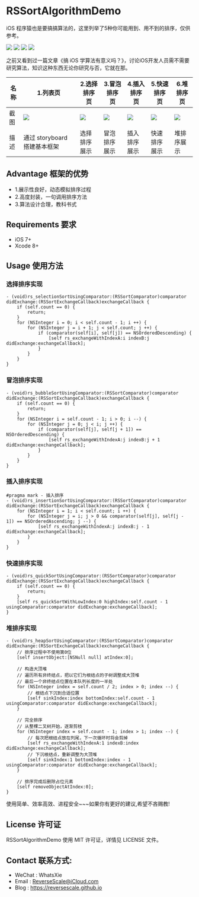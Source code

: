 # RSSortAlgorithmDemo
iOS 程序猿也是要搞搞算法的，这里列举了5种你可能用到、用不到的排序，仅供参考。

![](https://img.shields.io/badge/platform-iOS-red.svg) 
![](https://img.shields.io/badge/language-Objective--C-orange.svg) 
![](https://img.shields.io/badge/download-791K-brightgreen.svg)
![](https://img.shields.io/badge/license-MIT%20License-brightgreen.svg) 

之前又看到过一篇文章《搞 iOS 学算法有意义吗？》，讨论iOS开发人员需不需要研究算法，知识这种东西无论你研究与否，它就在那。

| 名称 |1.列表页 |2.选择排序页 |3.冒泡排序页 |4.插入排序页 |5.快速排序页 |6.堆排序页 |
| ------------- | ------------- | ------------- | ------------- | ------------- | ------------- | ------------- |
| 截图 | ![](http://og1yl0w9z.bkt.clouddn.com/17-8-1/80827278.jpg) | ![](http://og1yl0w9z.bkt.clouddn.com/17-8-1/94568013.jpg) | ![](http://og1yl0w9z.bkt.clouddn.com/17-8-1/88059359.jpg) |![](http://og1yl0w9z.bkt.clouddn.com/17-8-1/60153806.jpg) | ![](http://og1yl0w9z.bkt.clouddn.com/17-8-1/91402760.jpg) |![](http://og1yl0w9z.bkt.clouddn.com/17-8-1/96664830.jpg) |
| 描述 | 通过 storyboard 搭建基本框架 | 选择排序展示 | 冒泡排序展示 | 插入排序展示 | 快速排序展示 | 堆排序展示 |


## Advantage 框架的优势
* 1.展示性良好，动态模拟排序过程
* 2.高度封装，一句调用排序方法
* 3.算法设计合理，教科书式


## Requirements 要求
* iOS 7+
* Xcode 8+


## Usage 使用方法
### 选择排序实现
```
- (void)rs_selectionSortUsingComparator:(RSSortComparator)comparator didExchange:(RSSortExchangeCallback)exchangeCallback {
    if (self.count == 0) {
        return;
    }
    for (NSInteger i = 0; i < self.count - 1; i ++) {
        for (NSInteger j = i + 1; j < self.count; j ++) {
            if (comparator(self[i], self[j]) == NSOrderedDescending) {
                [self rs_exchangeWithIndexA:i indexB:j didExchange:exchangeCallback];
            }
        }
    }
}
```
### 冒泡排序实现
```
- (void)rs_bubbleSortUsingComparator:(RSSortComparator)comparator didExchange:(RSSortExchangeCallback)exchangeCallback {
    if (self.count == 0) {
        return;
    }
    for (NSInteger i = self.count - 1; i > 0; i --) {
        for (NSInteger j = 0; j < i; j ++) {
            if (comparator(self[j], self[j + 1]) == NSOrderedDescending) {
                [self rs_exchangeWithIndexA:j indexB:j + 1 didExchange:exchangeCallback];
            }
        }
    }
}
```
### 插入排序实现
```
#pragma mark - 插入排序
- (void)rs_insertionSortUsingComparator:(RSSortComparator)comparator didExchange:(RSSortExchangeCallback)exchangeCallback {
    for (NSInteger i = 1; i < self.count; i ++) {
        for (NSInteger j = i; j > 0 && comparator(self[j], self[j - 1]) == NSOrderedAscending; j --) {
            [self rs_exchangeWithIndexA:j indexB:j - 1 didExchange:exchangeCallback];
        }
    }
}
```
### 快速排序实现
```
- (void)rs_quickSortUsingComparator:(RSSortComparator)comparator didExchange:(RSSortExchangeCallback)exchangeCallback {
    if (self.count == 0) {
        return;
    }
    [self rs_quickSortWithLowIndex:0 highIndex:self.count - 1 usingComparator:comparator didExchange:exchangeCallback];
}
```
### 堆排序实现
```
- (void)rs_heapSortUsingComparator:(RSSortComparator)comparator didExchange:(RSSortExchangeCallback)exchangeCallback {
    // 排序过程中不使用第0位
    [self insertObject:[NSNull null] atIndex:0];
    
    // 构造大顶堆
    // 遍历所有非终结点，把以它们为根结点的子树调整成大顶堆
    // 最后一个非终结点位置在本队列长度的一半处
    for (NSInteger index = self.count / 2; index > 0; index --) {
        // 根结点下沉到合适位置
        [self sinkIndex:index bottomIndex:self.count - 1 usingComparator:comparator didExchange:exchangeCallback];
    }
    
    // 完全排序
    // 从整棵二叉树开始，逐渐剪枝
    for (NSInteger index = self.count - 1; index > 1; index --) {
        // 每次把根结点放在列尾，下一次循环时将会剪掉
        [self rs_exchangeWithIndexA:1 indexB:index didExchange:exchangeCallback];
        // 下沉根结点，重新调整为大顶堆
        [self sinkIndex:1 bottomIndex:index - 1 usingComparator:comparator didExchange:exchangeCallback];
    }
    
    // 排序完成后删除占位元素
    [self removeObjectAtIndex:0];
}
```

使用简单、效率高效、进程安全~~~如果你有更好的建议,希望不吝赐教!


## License 许可证
RSSortAlgorithmDemo 使用 MIT 许可证，详情见 LICENSE 文件。


## Contact 联系方式:
* WeChat : WhatsXie
* Email : ReverseScale@iCloud.com
* Blog : https://reversescale.github.io
